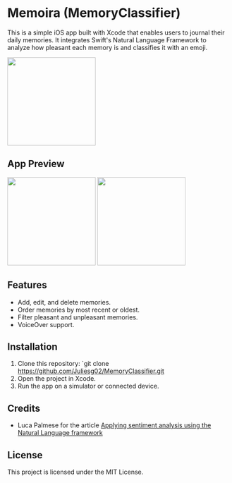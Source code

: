 # Memoira (MemoryClassifier)
This is a simple iOS app built with Xcode that enables users to journal their daily memories. It integrates Swift's Natural Language Framework to analyze how pleasant each memory is and classifies it with an emoji.

<img src="https://github.com/user-attachments/assets/ea154da9-c61e-4836-8996-b55d407a2cd3" width=200 height=200/>

## App Preview

<img src="https://github.com/user-attachments/assets/971f52fb-8252-4208-bf3e-f160beffb6e5" width=200/>
<img src="https://github.com/user-attachments/assets/411a4179-b736-4d3b-8913-fba85b14da89" width=200/>

## Features
- Add, edit, and delete memories.
- Order memories by most recent or oldest.
- Filter pleasant and unpleasant memories.
- VoiceOver support.

## Installation
1. Clone this repository: `git clone <https://github.com/Juliesg02/MemoryClassifier.git>
2. Open the project in Xcode.
3. Run the app on a simulator or connected device.

## Credits
- Luca Palmese for the article [Applying sentiment analysis using the Natural Language framework](https://www.createwithswift.com/applying-sentiment-analysis-using-natural-language-framework/)

## License
This project is licensed under the MIT License.
